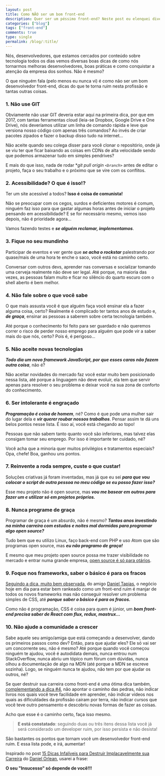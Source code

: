 ```yaml
---
layout: post
title: Como NÃO ser um bom front-end
description: Quer ser um péssimo front-end? Neste post eu elenquei diversos pontos que farão você alcançar esta desgraça na sua carreira.
categories: ["blog"]
tags: ["front-end"]
comments: true
type: single
permalink: /blog/:title/
---
```


Nós, desenvolvedores, que estamos cercados por conteúdo sobre tecnologia todos os dias vemos diversas boas dicas de como nós tornarmos melhoras desenvolvedores, boas práticas e como conquistar a atenção da empresa dos sonhos. Não é mesmo?

O que ninguém fala (pelo menos eu nunca vi) é como não ser um bom desenvolvedor front-end, dicas do que te torna ruim nesta profissão e tantas outras coisas.

### 1. Não use GIT

Obviamente não usar GIT deveria estar aqui na primeira dica, por que em 2017, com tantas ferramentas cloud (leia-se Dropbox, Google Drive e One Drive), nós deveríamos utilizar um linha de comando rápida e leve que versiona nosso código com apenas três comandos? Ao invés de criar pacotes zipados e fazer o backup disso tudo na internet…

Não aceite quando seu colega disser para você clonar o repositório, onde já se viu ter que ficar baixando as coisas em CDNs de alta velocidade sendo que podemos armazenar tudo em simples pendrives?

E mais do que isso, nada de rodar \*_git pull origin `<branch>`_ antes de editar o projeto, faça o seu trabalho e o próximo que se vire com os conflitos.

### 2. Acessibilidade? O que é isso!?

Ter um site acessível a todos? **Isso é coisa de comunista!**

Não se preocupar com os cegos, surdos e deficientes motores é comum, ninguém faz isso para que gastar algumas horas antes de iniciar o projeto pensando em acessibilidade? E se for necessário mesmo, vemos isso depois, não é prioridade agora…

Vamos fazendo testes e **_se alguém reclamar, implementamos_**.

### 3. Fique no seu mundinho

Participar de eventos e ver gente que **_se acha o rockstar_** palestrando por quase/mais de uma hora te enche o saco, você está no caminho certo.

Conversar com outros devs, aprender nas conversas e socializar tomando uma cerveja realmente não deve ser legal. Até porque, na maioria das vezes, as pessoas falam muito e ficar no silêncio do quarto escuro com o shell aberto é bem melhor.

### 4. Não fale sobre o que você sabe

O que mais assusta você é que alguém faça você ensinar ela a fazer alguma coisa, certo? Realmente é complicado ter tantos anos de estudo e, **_de graça_**, ensinar as pessoas a saberem sobre certa tecnologia também.

Até porque o conhecimento foi feito para ser guardado e não queremos correr o risco de perder nosso emprego para alguém que pode vir a saber mais do que nós, certo? Pois é, é perigoso…

### 5. Não aceite novas tecnologias

**_Todo dia um novo framework JavaScript, por que esses caras não fazem outra coisa_**, não é?

Não aceitar novidades do mercado faz você estar muito bem posicionado nessa lista, até porque a linguagem não deve evoluir, ela tem que servir apenas para resolver o seu problema e deixar você na sua zona de conforto do conhecimento.

### 6. Ser intolerante é engraçado

**_Programação é coisa de homem_**, né? Como é que pode uma mulher sair do lugar dela e **_vir querer roubar nossos trabalhos_**. Pensar assim te dá uns belos pontos nesse lista. É isso aí, você está chegando ao topo!

Pessoas que não sabem tanto quanto você são inferiores, mas talvez elas consigam tomar seu emprego. Por isso é importante ter cuidado, né?

Você acha que a minoria quer muitos privilégios e tratamentos especiais? Opa, chefe! Boa, ganhou uns pontos.

### 7. Reinvente a roda sempre, custe o que custar!

Soluções criativas já foram inventadas, mas já que eu sei **_para que vou colocar o script de outra pessoa no meu código se eu posso fazer isso?_**

Esse meu projeto não é open source, mas **_vou me basear em outros para fazer um e utilizar só em projetos próprios._**

### 8. Nunca programe de graça

Programar de graça é um absurdo, não é mesmo? **_Tantos anos investindo na minha carreira com estudos e noites mal dormidas para programar algo open source?_**

Tudo bem que eu utilizo Linux, faço back-end com PHP e uso Atom que são programas open source, mas **_eu não programo de graça!_**

E mesmo que meu projeto open source possa me trazer visibilidade no mercado e entrar numa grande empresa, [open source é só para otários](/blog/como-contribuir-em-projetos-open-source/).

### 9. Foque nos frameworks, saber o básico é para os fracos

[Seguindo a dica, muito bem observada](https://twitter.com/tapmorales/status/931517202234335233), do amigo [Daniel Tapias](https://twitter.com/tapmorales/), o negócio hoje em dia para estar bem rankeado como um front-end ruim é manjar de todos os novos frameworks mas não conseguir resolver um problema simples de CSS, até **_porque saber o básico é para os fracos._**

Como não é programação, CSS é coisa para quem é júnior, um **_bom front-end precisa saber de React com flux, redux, mastrux…_**

### 10. Não ajude a comunidade a crescer

Sabe aquele seu amigo/amiga que está começando a desenvolver, dando os primeiros passos como dev? Então, para que ajudar eles? Ele só vai ser um concorrente seu, não é mesmo? Até porque quando você começou ninguém te ajudou, você é autodidata demais, nunca entrou num StackOverflow, nunca abriu um tópico num fórum com dúvidas, nunca olhou a documentação de algo na MDN (até porque a MDN se escreve sozinha). Logo, se ninguém nunca te ajudou, não tem por que ajudar os outros, né?

Se quer destruir sua carreira como front-end é uma ótima dica também, [complementando a dica #4](#4-não-fale-sobre-o-que-vocêsabe), não apontar o caminho das pedras, não indicar livros nos quais você teve facilidade em aprender, não indicar vídeos nos quais as dificuldades da profissão cairam por terra, não indicar cursos que você teve outro pensamento e descobriu novas formas de fazer as coisas.

Acho que esse é o caminho certo, faça isso mesmo.

> **E está constatado**: seguindo duas ou três itens dessa lista você já será considerado um developer ruim, por isso persista e não desista!

São bastantes os pontos que tornam você um desenvolvedor front-end ruim. E essa lista pode, e irá, aumentar!

Inspirado no post [15 Dicas Infalíveis para Destruir Implacavelmente sua Carreira](https://medium.com/@danielorlean/15-dicas-infal%C3%ADveis-para-destruir-implacavelmente-sua-carreira-7ce04f34a76) do [Daniel Orlean](https://medium.com/u/c0c05f30f30f), usarei a frase:

**O seu "Insucesso" só depende de você!!!**
